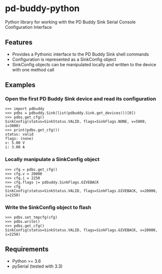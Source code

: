 # pd-buddy-python

Python library for working with the PD Buddy Sink Serial Console Configuration
Interface

## Features

* Provides a Pythonic interface to the PD Buddy Sink shell commands
* Configuration is represented as a SinkConfig object
* SinkConfig objects can be manipulated locally and written to the device with
  one method call

## Examples

### Open the first PD Buddy Sink device and read its configuration

    >>> import pdbuddy
    >>> pdbs = pdbuddy.Sink(list(pdbuddy.Sink.get_devices())[0])
    >>> pdbs.get_cfg()
    SinkConfig(status=SinkStatus.VALID, flags=SinkFlags.NONE, v=5000, i=3000)
    >>> print(pdbs.get_cfg())
    status: valid
    flags: (none)
    v: 5.00 V
    i: 3.00 A

### Locally manipulate a SinkConfig object

    >>> cfg = pdbs.get_cfg()
    >>> cfg.v = 20000
    >>> cfg.i = 2250
    >>> cfg.flags |= pdbuddy.SinkFlags.GIVEBACK
    >>> cfg
    SinkConfig(status=SinkStatus.VALID, flags=SinkFlags.GIVEBACK, v=20000, i=2250)

### Write the SinkConfig object to flash

    >>> pdbs.set_tmpcfg(cfg)
    >>> pdbs.write()
    >>> pdbs.get_cfg()
    SinkConfig(status=SinkStatus.VALID, flags=SinkFlags.GIVEBACK, v=20000, i=2250)

## Requirements

* Python >= 3.6
* pySerial (tested with 3.3)
